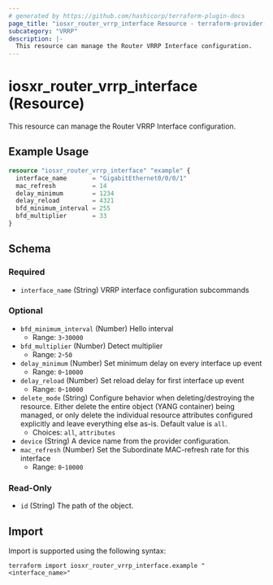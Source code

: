 ```yaml
---
# generated by https://github.com/hashicorp/terraform-plugin-docs
page_title: "iosxr_router_vrrp_interface Resource - terraform-provider-iosxr"
subcategory: "VRRP"
description: |-
  This resource can manage the Router VRRP Interface configuration.
---
```


# iosxr_router_vrrp_interface (Resource)

This resource can manage the Router VRRP Interface configuration.

## Example Usage

```terraform
resource "iosxr_router_vrrp_interface" "example" {
  interface_name       = "GigabitEthernet0/0/0/1"
  mac_refresh          = 14
  delay_minimum        = 1234
  delay_reload         = 4321
  bfd_minimum_interval = 255
  bfd_multiplier       = 33
}
```

<!-- schema generated by tfplugindocs -->
## Schema

### Required

- `interface_name` (String) VRRP interface configuration subcommands

### Optional

- `bfd_minimum_interval` (Number) Hello interval
  - Range: `3`-`30000`
- `bfd_multiplier` (Number) Detect multiplier
  - Range: `2`-`50`
- `delay_minimum` (Number) Set minimum delay on every interface up event
  - Range: `0`-`10000`
- `delay_reload` (Number) Set reload delay for first interface up event
  - Range: `0`-`10000`
- `delete_mode` (String) Configure behavior when deleting/destroying the resource. Either delete the entire object (YANG container) being managed, or only delete the individual resource attributes configured explicitly and leave everything else as-is. Default value is `all`.
  - Choices: `all`, `attributes`
- `device` (String) A device name from the provider configuration.
- `mac_refresh` (Number) Set the Subordinate MAC-refresh rate for this interface
  - Range: `0`-`10000`

### Read-Only

- `id` (String) The path of the object.

## Import

Import is supported using the following syntax:

```shell
terraform import iosxr_router_vrrp_interface.example "<interface_name>"
```
